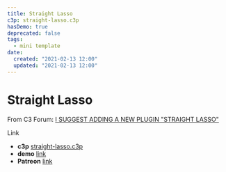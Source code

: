 ```yaml
---
title: Straight Lasso
c3p: straight-lasso.c3p
hasDemo: true
deprecated: false
tags:
  - mini template
date:
  created: "2021-02-13 12:00"
  updated: "2021-02-13 12:00"
---
```


# Straight Lasso

From C3 Forum: [I SUGGEST ADDING A NEW PLUGIN "STRAIGHT LASSO"](https://www.construct.net/en/forum/construct-3/general-discussion-7/suggest-adding-new-plugin-158450)

Link

* **c3p** [straight-lasso.c3p](source/c3p/straight-lasso.c3p)
* **demo** [link](demo)
* **Patreon** [link](https://patreon.com/el3um4s)
